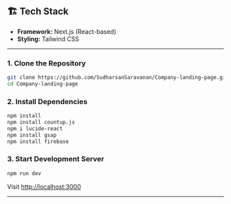 ## 🏗 Tech Stack

- **Framework:** Next.js (React-based)
- **Styling:** Tailwind CSS

---

### 1. Clone the Repository

```bash
git clone https://github.com/SudharsanSaravanan/Company-landing-page.git
cd Company-landing-page
````

### 2. Install Dependencies

```bash
npm install
npm install countup.js
npm i lucide-react
npm install gsap
npm install firebase
```

### 3. Start Development Server

```bash
npm run dev
```

Visit [http://localhost:3000](http://localhost:3000)

---